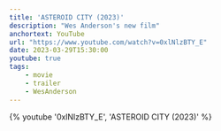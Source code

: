 ```yaml
---
title: 'ASTEROID CITY (2023)'
description: "Wes Anderson's new film"
anchortext: YouTube
url: "https://www.youtube.com/watch?v=0xlNlzBTY_E"
date: 2023-03-29T15:30:00
youtube: true
tags:
    - movie
    - trailer
    - WesAnderson
---
```

{% youtube '0xlNlzBTY_E', 'ASTEROID CITY (2023)' %}